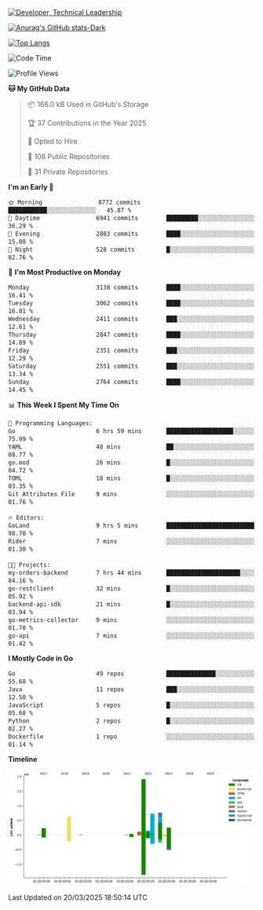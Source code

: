 <div>
  <a href="https://www.linkedin.com/in/arielpineiro/" target="_blank" rel="nofollow noopener noreferrer">
    <img src="https://img.shields.io/badge/-LinkedIn-%230077B5?style=for-the-badge&logo=linkedin&logoColor=white" alt="Developer, Technical Leadership" title="Ariel Piñeiro">
  </a>
</div>

[![Anurag's GitHub stats-Dark](https://github-readme-stats.vercel.app/api?username=arielsrv&show_icons=true&theme=dark#gh-dark-mode-only)](https://github.com/anuraghazra/github-readme-stats#gh-dark-mode-only)

[![Top Langs](https://github-readme-stats.vercel.app/api/top-langs/?username=arielsrv&layout=compact&langs_count=10&theme=dark#gh-dark-mode-only)](https://github.com/anuraghazra/github-readme-stats&theme=dark#gh-dark-mode-only)

<!--START_SECTION:waka-->
![Code Time](http://img.shields.io/badge/Code%20Time-1%2C172%20hrs%2020%20mins-blue)

![Profile Views](http://img.shields.io/badge/Profile%20Views-0-blue)

**🐱 My GitHub Data** 

> 📦 166.0 kB Used in GitHub's Storage 
 > 
> 🏆 37 Contributions in the Year 2025
 > 
> 💼 Opted to Hire
 > 
> 📜 106 Public Repositories 
 > 
> 🔑 31 Private Repositories 
 > 
**I'm an Early 🐤** 

```text
🌞 Morning                8772 commits        ███████████░░░░░░░░░░░░░░   45.87 % 
🌆 Daytime                6941 commits        █████████░░░░░░░░░░░░░░░░   36.29 % 
🌃 Evening                2883 commits        ████░░░░░░░░░░░░░░░░░░░░░   15.08 % 
🌙 Night                  528 commits         █░░░░░░░░░░░░░░░░░░░░░░░░   02.76 % 
```
📅 **I'm Most Productive on Monday** 

```text
Monday                   3138 commits        ████░░░░░░░░░░░░░░░░░░░░░   16.41 % 
Tuesday                  3062 commits        ████░░░░░░░░░░░░░░░░░░░░░   16.01 % 
Wednesday                2411 commits        ███░░░░░░░░░░░░░░░░░░░░░░   12.61 % 
Thursday                 2847 commits        ████░░░░░░░░░░░░░░░░░░░░░   14.89 % 
Friday                   2351 commits        ███░░░░░░░░░░░░░░░░░░░░░░   12.29 % 
Saturday                 2551 commits        ███░░░░░░░░░░░░░░░░░░░░░░   13.34 % 
Sunday                   2764 commits        ████░░░░░░░░░░░░░░░░░░░░░   14.45 % 
```


📊 **This Week I Spent My Time On** 

```text
💬 Programming Languages: 
Go                       6 hrs 59 mins       ███████████████████░░░░░░   75.99 % 
YAML                     48 mins             ██░░░░░░░░░░░░░░░░░░░░░░░   08.77 % 
go.mod                   26 mins             █░░░░░░░░░░░░░░░░░░░░░░░░   04.72 % 
TOML                     18 mins             █░░░░░░░░░░░░░░░░░░░░░░░░   03.35 % 
Git Attributes File      9 mins              ░░░░░░░░░░░░░░░░░░░░░░░░░   01.76 % 

🔥 Editors: 
GoLand                   9 hrs 5 mins        █████████████████████████   98.70 % 
Rider                    7 mins              ░░░░░░░░░░░░░░░░░░░░░░░░░   01.30 % 

🐱‍💻 Projects: 
my-orders-backend        7 hrs 44 mins       █████████████████████░░░░   84.16 % 
go-restclient            32 mins             █░░░░░░░░░░░░░░░░░░░░░░░░   05.92 % 
backend-api-sdk          21 mins             █░░░░░░░░░░░░░░░░░░░░░░░░   03.94 % 
go-metrics-collector     9 mins              ░░░░░░░░░░░░░░░░░░░░░░░░░   01.70 % 
go-api                   7 mins              ░░░░░░░░░░░░░░░░░░░░░░░░░   01.42 % 
```

**I Mostly Code in Go** 

```text
Go                       49 repos            ██████████████░░░░░░░░░░░   55.68 % 
Java                     11 repos            ███░░░░░░░░░░░░░░░░░░░░░░   12.50 % 
JavaScript               5 repos             █░░░░░░░░░░░░░░░░░░░░░░░░   05.68 % 
Python                   2 repos             █░░░░░░░░░░░░░░░░░░░░░░░░   02.27 % 
Dockerfile               1 repo              ░░░░░░░░░░░░░░░░░░░░░░░░░   01.14 % 
```



**Timeline**

![Lines of Code chart](https://raw.githubusercontent.com/arielsrv/arielsrv/main/assets/bar_graph.png)


 Last Updated on 20/03/2025 18:50:14 UTC
<!--END_SECTION:waka-->

